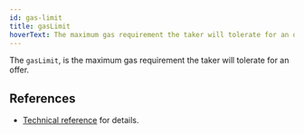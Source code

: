 ```yaml
---
id: gas-limit
title: gasLimit
hoverText: The maximum gas requirement the taker will tolerate for an offer
---
```


The `gasLimit`, is the maximum gas requirement the taker will tolerate for an offer.

## References
* [Technical reference](../SDK/technical-references/code/classes/Market.md#snipe) for details.
